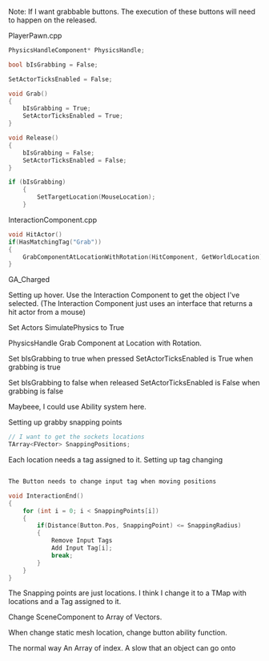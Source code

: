 
Note: If I want grabbable buttons. The execution of these buttons will need to happen on the released.

PlayerPawn.cpp
```cpp
PhysicsHandleComponent* PhysicsHandle;

bool bIsGrabbing = False;

SetActorTicksEnabled = False;

void Grab()
{
	bIsGrabbing = True;
	SetActorTicksEnabled = True;
}

void Release()
{
	bIsGrabbing = False;
	SetActorTicksEnabled = False;
}

if (bIsGrabbing)
	{
		SetTargetLocation(MouseLocation);
	}
```

InteractionComponent.cpp
```cpp
void HitActor()
if(HasMatchingTag("Grab"))
{
	GrabComponentAtLocationWithRotation(HitComponent, GetWorldLocation)
}

```

GA_Charged

Setting up hover.
Use the Interaction Component to get the object I've selected.
(The Interaction Component just uses an interface that returns a hit actor from a mouse)

Set Actors SimulatePhysics to True

PhysicsHandle
Grab Component at Location with Rotation.

Set bIsGrabbing to true when pressed
SetActorTicksEnabled is True when grabbing is true

Set bIsGrabbing to false when released
SetActorTicksEnabled is False when grabbing is false

Maybeee, I could use Ability system here.



Setting up grabby snapping points
```cpp
// I want to get the sockets locations
TArray<FVector> SnappingPositions;
```

Each location needs a tag assigned to it.
Setting up tag changing
```cpp

The Button needs to change input tag when moving positions

void InteractionEnd()
{
	for (int i = 0; i < SnappingPoints[i])
	{
		if(Distance(Button.Pos, SnappingPoint) <= SnappingRadius)
		{
			Remove Input Tags
			Add Input Tag[i];
			break;
		}
	}
}

```


The Snapping points are just locations.
I think I change it to a TMap with locations and a Tag assigned to it.

Change SceneComponent to Array of Vectors.

When change static mesh location, change button ability function.



The normal way
An Array of index.
A slow that an object can go onto